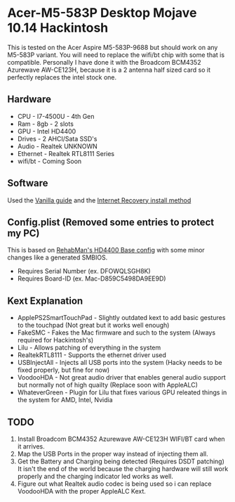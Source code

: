 # Acer-M5-583P Desktop Mojave 10.14 Hackintosh

This is tested on the Acer Aspire M5-583P-9688 but should work on any M5-583P variant. You will need to replace the wifi/bt chip with some that is compatible. Personally I have done it with the Broadcom BCM4352 Azurewave AW-CE123H, because it is a 2 antenna half sized card so it perfectly replaces the intel stock one.

## Hardware
* CPU - I7-4500U - 4th Gen
* Ram - 8gb - 2 slots
* GPU - Intel HD4400
* Drives - 2 AHCI/Sata SSD's
* Audio - Realtek UNKNOWN
* Ethernet - Realtek RTL8111 Series
* wifi/bt - Coming Soon

## Software
Used the [Vanilla guide](https://hackintosh.gitbook.io/-r-hackintosh-vanilla-desktop-guide/) and the [Internet Recovery install method](https://internet-install.gitbook.io/macos-internet-install/)

## Config.plist (Removed some entries to protect my PC)
This is based on [RehabMan's HD4400 Base config](https://github.com/RehabMan/OS-X-Clover-Laptop-Config/blob/master/config_HD4600_4400_4200.plist) with some minor changes like a generated SMBIOS.

* Requires Serial Number (ex. DFOWQLSGH8K)
* Requires Board-ID (ex. Mac-D859C5498DA9EE9D)

## Kext Explanation
* ApplePS2SmartTouchPad - Slightly outdated kext to add basic gestures to the touchpad (Not great but it works well enough)
* FakeSMC - Fakes the Mac firmware and such to the system (Always required for Hackintosh's)
* Lilu - Allows patching of everything in the system
* RealtekRTL8111 - Supports the ethernet driver used
* USBInjectAll - Injects all USB ports into the system (Hacky needs to be fixed properly, but fine for now)
* VoodooHDA - Not great audio driver that enables general audio support but normally not of high quailty (Replace soon with AppleALC)
* WhateverGreen - Plugin for Lilu that fixes various GPU releated things in the system for AMD, Intel, Nvidia

## TODO
1. Install Broadcom BCM4352 Azurewave AW-CE123H WIFI/BT card when it arrives.
2. Map the USB Ports in the proper way instead of injecting them all.
3. Get the Battery and Charging being detected (Requires DSDT patching) It isn't the end of the world because the charging hardware will still work properly and the charging indicator led works as well.
4. Figure out what Realtek audio codec is being used so i can replace VoodooHDA with the proper AppleALC Kext.
